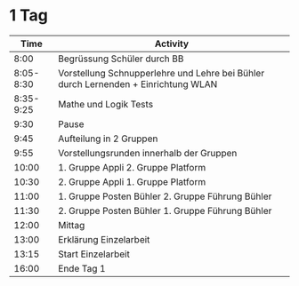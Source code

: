 # 1 Tag

| Time      | Activity                                                                           |
|-----------|------------------------------------------------------------------------------------|
| 8:00      | Begrüssung Schüler durch BB                                                        |
| 8:05-8:30 | Vorstellung Schnupperlehre und Lehre bei Bühler durch Lernenden + Einrichtung WLAN |
| 8:35-9:25 | Mathe und Logik Tests                                                              |
| 9:30      | Pause                                                                              |
| 9:45      | Aufteilung in 2 Gruppen                                                            |
| 9:55      | Vorstellungsrunden innerhalb der Gruppen                                           |
| 10:00     | 1. Gruppe Appli 2. Gruppe Platform                                                 |
| 10:30     | 2. Gruppe Appli 1. Gruppe Platform                                                 |
| 11:00     | 1. Gruppe Posten Bühler 2. Gruppe Führung Bühler                                   |
| 11:30     | 2. Gruppe Posten Bühler 1. Gruppe Führung Bühler                                   |
| 12:00     | Mittag                                                                             |
| 13:00     | Erklärung Einzelarbeit                                                             |
| 13:15     | Start Einzelarbeit                                                                 |
| 16:00     | Ende Tag 1                                                                         |
